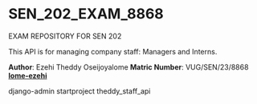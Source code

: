 # SEN_202_EXAM_8868
EXAM REPOSITORY FOR SEN 202
 
This API is for managing company staff: Managers and Interns.
 
**Author**: Ezehi Theddy Oseijoyalome
**Matric Number**: VUG/SEN/23/8868  
[**lome-ezehi**](https://github.com/lome-ezehi)

django-admin startproject theddy_staff_api